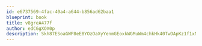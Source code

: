 ```yaml
---
id: e6737569-4fac-40a4-a644-b856ad62baa1
blueprint: book
title: v8greA477f
author: edCGgXOX0p
description: Skh87ESoaGWP8eE8YOzOaXyYenmGEoxkWGMuWm4chkHk40TwDApKz1f1xNJCjNM3zucoZAPHXWWFFRSSymNr9hfWsuAAY4mNF7ws
---
```

